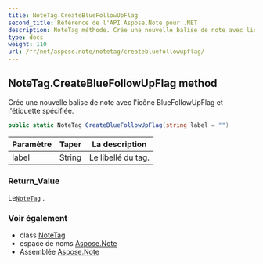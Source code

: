 ```yaml
---
title: NoteTag.CreateBlueFollowUpFlag
second_title: Référence de l'API Aspose.Note pour .NET
description: NoteTag méthode. Crée une nouvelle balise de note avec licône BlueFollowUpFlag et létiquette spécifiée.
type: docs
weight: 110
url: /fr/net/aspose.note/notetag/createbluefollowupflag/
---
```

## NoteTag.CreateBlueFollowUpFlag method

Crée une nouvelle balise de note avec l'icône BlueFollowUpFlag et l'étiquette spécifiée.

```csharp
public static NoteTag CreateBlueFollowUpFlag(string label = "")
```

| Paramètre | Taper | La description |
| --- | --- | --- |
| label | String | Le libellé du tag. |

### Return_Value

Le[`NoteTag`](../) .

### Voir également

* class [NoteTag](../)
* espace de noms [Aspose.Note](../../notetag/)
* Assemblée [Aspose.Note](../../../)



